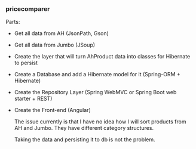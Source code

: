 ### pricecomparer

Parts:
- Get all data from AH (JsonPath, Gson)
- Get all data from Jumbo (JSoup)
- Create the layer that will turn AhProduct data into classes for Hibernate to persist
- Create a Database and add a Hibernate model for it (Spring-ORM + Hibernate) 
- Create the Repository Layer (Spring WebMVC or Spring Boot web starter + REST)
- Create the Front-end (Angular)


    The issue currently is that I have no idea how I will sort products
    from AH and Jumbo. They have different category structures.
    
    Taking the data and persisting it to db is not the problem.
